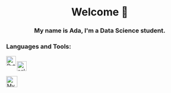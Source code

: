 <h1 align="center">Welcome 👋</h1>
<h3 align="center"> My name is Ada, I'm a Data Science student.</h3>



### Languages and Tools:
<img href="https://www.python.org/" align="left" alt="Python" width="26px" src="https://i.ibb.co/28qmHj4/python.png" />
<img href="https://www.mysql.com/"><align="left" alt="Mysql" width="30px" src="https://i.ibb.co/JKGQ1mf/mysql.png" />
 
<a href="https://www.python.org"><img width="26px" src="https://i.ibb.co/Fn5CFQs/sql.png" alt="sql" border="0"> </a>
 
<img href="https://www.mysql.com/" align="left" alt="Mysql" width="30px" src="https://i.ibb.co/JKGQ1mf/mysql.png" />

<!--
**Adapa22/Adapa22** is a ✨ _special_ ✨ repository because its `README.md` (this file) appears on your GitHub profile.

Here are some ideas to get you started:

- 🔭 I’m currently working on ...
- 🌱 I’m currently learning ...
- 👯 I’m looking to collaborate on ...
- 🤔 I’m looking for help with ...
- 💬 Ask me about ...
- 📫 How to reach me: ...
- 😄 Pronouns: ...
- ⚡ Fun fact: ...
-->


